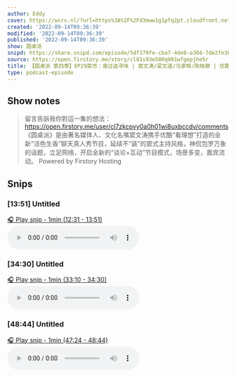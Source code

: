 ```yaml
---
author: Eddy
cover: https://wsrv.nl/?url=https%3A%2F%2Fd3mww1g1pfq2pt.cloudfront.net%2FAvatar%2Fcl7zkcpvy0a0h01wi8uxbccdv%2F1666234585141.jpg&w=200&h=200
created: '2022-09-14T09:36:39'
modified: '2022-09-14T09:36:39'
published: '2022-09-14T09:36:39'
show: 圆桌派
snipd: https://share.snipd.com/episode/5df379fe-cba7-4de0-a304-7de2fe30f91f
source: https://open.firstory.me/story/cl81s93e500q901wfgepjhe5r
title: 【圆桌派 第四季】EP29菜市：食过返寻味 | 窦文涛/梁文道/马家辉/陈晓卿 | 优酷纪实 YOUKU DOCUMENTARY
type: podcast-episode
---
```



## Show notes
> 留言告訴我你對這一集的想法：  https://open.firstory.me/user/cl7zkcpvy0a0h01wi8uxbccdv/comments   《圆桌派》是由著名媒体人、文化名嘴窦文涛携手优酷“看理想”打造的全新“活色生香”聊天真人秀节目，延续不“装”的窦式主持风格，神侃包罗万象的话题，立足网络，开启全新的“谈论+互动”节目模式，场景多变，嘉宾流动。
> Powered by  Firstory Hosting

## Snips
### [13:51] Untitled
[🎧 Play snip - 1min️ (12:31 - 13:51)](https://share.snipd.com/snip/ca6bece6-ee06-482d-82f6-2aa71180085e)
<audio controls> <source src="https://backend.endpoints.firstory-709db.cloud.goog/play.mp3?url=https%3A%2F%2Fd3mww1g1pfq2pt.cloudfront.net%2FRecord%2Fcl7zkcpvy0a0h01wi8uxbccdv%2Fcl81s93e500qa01wf3gg9caog.mp3%3Fv%3D1663171290155#t=12:31,13:51"> </audio>
### [34:30] Untitled
[🎧 Play snip - 1min️ (33:10 - 34:30)](https://share.snipd.com/snip/1af483a9-3880-44c4-9800-3d6c2f1994ba)
<audio controls> <source src="https://backend.endpoints.firstory-709db.cloud.goog/play.mp3?url=https%3A%2F%2Fd3mww1g1pfq2pt.cloudfront.net%2FRecord%2Fcl7zkcpvy0a0h01wi8uxbccdv%2Fcl81s93e500qa01wf3gg9caog.mp3%3Fv%3D1663171290155#t=33:10,34:30"> </audio>
### [48:44] Untitled
[🎧 Play snip - 1min️ (47:24 - 48:44)](https://share.snipd.com/snip/7a5c13fa-3a39-4c26-903e-30b05280910f)
<audio controls> <source src="https://backend.endpoints.firstory-709db.cloud.goog/play.mp3?url=https%3A%2F%2Fd3mww1g1pfq2pt.cloudfront.net%2FRecord%2Fcl7zkcpvy0a0h01wi8uxbccdv%2Fcl81s93e500qa01wf3gg9caog.mp3%3Fv%3D1663171290155#t=47:24,48:44"> </audio>
